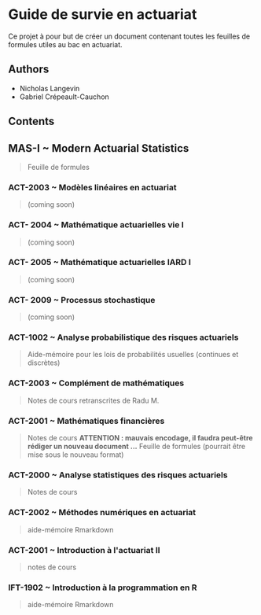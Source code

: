 # Guide de survie en actuariat
Ce projet à pour but de créer un document contenant toutes les feuilles de formules utiles au bac en actuariat.

## Authors
- Nicholas Langevin
- Gabriel Crépeault-Cauchon

## Contents

## MAS-I ~ Modern Actuarial Statistics
> Feuille de formules

### ACT-2003 ~ Modèles linéaires en actuariat
> (coming soon)
### ACT- 2004 ~ Mathématique actuarielles vie I
> (coming soon)
### ACT- 2005 ~ Mathématique actuarielles IARD I
> (coming soon)
### ACT- 2009 ~ Processus stochastique
> (coming soon)

### ACT-1002 ~ Analyse probabilistique des risques actuariels
> Aide-mémoire pour les lois de probabilités usuelles (continues et discrètes)

### ACT-2003 ~ Complément de mathématiques
> Notes de cours retranscrites de Radu M.

### ACT-2001 ~ Mathématiques financières
> Notes de cours **ATTENTION : mauvais encodage, il faudra peut-être rédiger un nouveau document ...**
> Feuille de formules (pourrait être mise sous le nouveau format)

### ACT-2000 ~ Analyse statistiques des risques actuariels
> Notes de cours

### ACT-2002 ~ Méthodes numériques en actuariat
> aide-mémoire Rmarkdown

### ACT-2001 ~ Introduction à l'actuariat II
> notes de cours

### IFT-1902 ~ Introduction à la programmation en R
> aide-mémoire Rmarkdown


